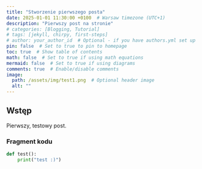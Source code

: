```yaml
---
title: "Stworzenie pierwszego posta"
date: 2025-01-01 11:30:00 +0100  # Warsaw timezone (UTC+1)
description: "Pierwszy post na stronie"
# categories: [Blogging, Tutorial]
# tags: [jekyll, chirpy, first-steps]
# author: your_author_id  # Optional - if you have authors.yml set up
pin: false  # Set to true to pin to homepage
toc: true  # Show table of contents
math: false  # Set to true if using math equations
mermaid: false  # Set to true if using diagrams
comments: true  # Enable/disable comments
image:
  path: /assets/img/test1.png  # Optional header image
  alt: ""
---
```


## Wstęp

Pierwszy, testowy post.

### Fragment kodu
```python
def test():
    print("test :)")
```
